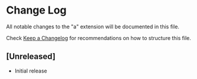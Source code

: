# Change Log
All notable changes to the "a" extension will be documented in this file.

Check [Keep a Changelog](http://keepachangelog.com/) for recommendations on how to structure this file.

## [Unreleased]
- Initial release